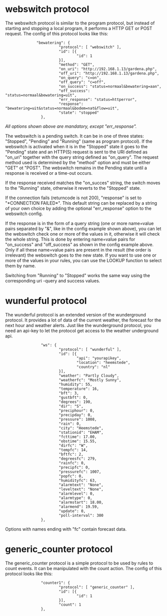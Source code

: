 # webswitch protocol

The webswitch protocol is similar to the program protocol, but instead of starting and stopping a local program, it performs a HTTP GET or POST request. The config of this protocol looks like this:

``` 
              "bewatering": {
                        "protocol": [ "webswitch" ],
                        "id": [{
                                "id": 1
                        }],
                        "method": "GET",
                        "on_uri": "http://192.168.1.13/gardena.php",
                        "off_uri": "http://192.168.1.13/gardena.php",
                        "on_query": "c=on",
                        "off_query": "c=off",
                        "on_success": "status=normaal&bewatering=aan",
                        "off_success": "status=normaal&bewatering=uit",
                        "err_response": "status=httperror",
                        "response": "bewatering=uit&status=normaal&bodem=nat&flow=uit",
                        "state": "stopped"
                },

```
*All options shown above are mandatory, except "err_response".*

The webswitch is a pending switch. It can be in one of three states: "Stopped", "Pending" and "Running" (same as program protocol). If the webswitch is activated when it is in the "Stopped" state it goes to the "Pending" state and an HTTP(S) request is sent to the URI defined as "on_uri" together with the query string defined as "on_query". The request method used is determined by the "method" option and must be either "GET" ot "POST". The webswitch remains in the Pending state until a response is received or a time-out occurs. 

If the response received matches the "on_succes" string, the switch moves to the "Running" state, otherwise it reverts to the "Stopped" state.

If the connection fails (returncode is not 200),  "response" is set to "\*CONNECTION FAILED\*". This default string can be replaced by a string of your own choice by adding the optional "err_response" option to the webswitch config. 

If the response is in the form of a query string (one or more name=value pairs separated by "&", like in the config example shown above), you can let the webswitch check one or more of the values in it, otherwise it will check the whole string. This is done by entering name=value pairs for "on_success" and "off_success" as shown in the config example above. Only if all these name=value pairs are present in the result (the order is irrelevant) the webswitch goes to the new state.
If you want to use one or more of the values in your rules, you can use the LOOKUP function to select them by name.

Switching from "Running" to "Stopped" works the same way using the corresponding uri -query and success values.

# wunderful protocol

The wunderful protocol is an extended version of the wunderground protocol. It provides a lot of data of the current weather, the forecast for the next hour and weather alerts. Just like the wunderground protocol, you need an api-key to let the protocol get access to the weather underground api.

```
                "ws": {
                        "protocol": [ "wunderful" ],
                        "id": [{
                                "api": "yourapikey",
                                "location": "heemstede",
                                "country": "nl"
                        }],
                        "weather": "Partly Cloudy",
                        "weatherfc": "Mostly Sunny",
                        "humidity": 55,
                        "temperature": 16,
                        "bft": 3,
                        "gustbft": 0,
                        "degrees": 190,
                        "dir": "S",
                        "preciphour": 0,
                        "precipday": 0,
                        "pressure": 1008,
                        "rain": 0,
                        "city": "Heemstede",
                        "stationid": "EHAM",
                        "fcttime": 17.00,
                        "obstime": 15.55,
                        "dirfc": "W",
                        "tempfc": 14,
                        "bftfc": 2,
                        "degreesfc": 279,
                        "rainfc": 0,
                        "precipfc": 0,
                        "pressurefc": 1007,
                        "popfc": 0,
                        "humidityfc": 63,
                        "alarmtext": "None",
                        "leveltext": "None",
                        "alarmlevel": 0,
                        "alarmtype": 0,
                        "alarmstart": 18.00,
                        "alarmend": 19.59,
                        "update": 0,
                        "poll-interval": 300
                },

```

Options with names ending with "fc" contain forecast data.

# generic_counter protocol
The generic_counter protocol is a simple protocol to be used by rules to count events. It can be manipulated with the count action. The config of this protocol looks like this:

```
                "counter1": {
                        "protocol": [ "generic_counter" ],
                        "id": [{
                                "id": 1
                        }],
                        "count": 1
                },
```

